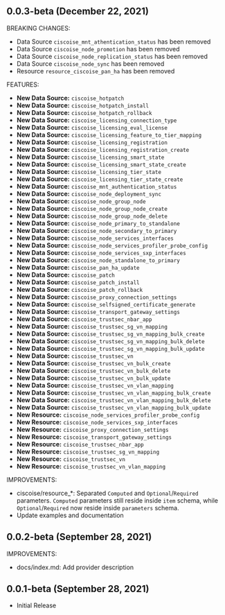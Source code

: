 ## 0.0.3-beta (December 22, 2021)

BREAKING CHANGES:

* Data Source `ciscoise_mnt_athentication_status` has been removed
* Data Source `ciscoise_node_promotion` has been removed
* Data Source `ciscoise_node_replication_status` has been removed
* Data Source `ciscoise_node_sync` has been removed
* Resource `resource_ciscoise_pan_ha` has been removed

FEATURES:

* **New Data Source:** `ciscoise_hotpatch`
* **New Data Source:** `ciscoise_hotpatch_install`
* **New Data Source:** `ciscoise_hotpatch_rollback`
* **New Data Source:** `ciscoise_licensing_connection_type`
* **New Data Source:** `ciscoise_licensing_eval_license`
* **New Data Source:** `ciscoise_licensing_feature_to_tier_mapping`
* **New Data Source:** `ciscoise_licensing_registration`
* **New Data Source:** `ciscoise_licensing_registration_create`
* **New Data Source:** `ciscoise_licensing_smart_state`
* **New Data Source:** `ciscoise_licensing_smart_state_create`
* **New Data Source:** `ciscoise_licensing_tier_state`
* **New Data Source:** `ciscoise_licensing_tier_state_create`
* **New Data Source:** `ciscoise_mnt_authentication_status`
* **New Data Source:** `ciscoise_node_deployment_sync`
* **New Data Source:** `ciscoise_node_group_node`
* **New Data Source:** `ciscoise_node_group_node_create`
* **New Data Source:** `ciscoise_node_group_node_delete`
* **New Data Source:** `ciscoise_node_primary_to_standalone`
* **New Data Source:** `ciscoise_node_secondary_to_primary`
* **New Data Source:** `ciscoise_node_services_interfaces`
* **New Data Source:** `ciscoise_node_services_profiler_probe_config`
* **New Data Source:** `ciscoise_node_services_sxp_interfaces`
* **New Data Source:** `ciscoise_node_standalone_to_primary`
* **New Data Source:** `ciscoise_pan_ha_update`
* **New Data Source:** `ciscoise_patch`
* **New Data Source:** `ciscoise_patch_install`
* **New Data Source:** `ciscoise_patch_rollback`
* **New Data Source:** `ciscoise_proxy_connection_settings`
* **New Data Source:** `ciscoise_selfsigned_certificate_generate`
* **New Data Source:** `ciscoise_transport_gateway_settings`
* **New Data Source:** `ciscoise_trustsec_nbar_app`
* **New Data Source:** `ciscoise_trustsec_sg_vn_mapping`
* **New Data Source:** `ciscoise_trustsec_sg_vn_mapping_bulk_create`
* **New Data Source:** `ciscoise_trustsec_sg_vn_mapping_bulk_delete`
* **New Data Source:** `ciscoise_trustsec_sg_vn_mapping_bulk_update`
* **New Data Source:** `ciscoise_trustsec_vn`
* **New Data Source:** `ciscoise_trustsec_vn_bulk_create`
* **New Data Source:** `ciscoise_trustsec_vn_bulk_delete`
* **New Data Source:** `ciscoise_trustsec_vn_bulk_update`
* **New Data Source:** `ciscoise_trustsec_vn_vlan_mapping`
* **New Data Source:** `ciscoise_trustsec_vn_vlan_mapping_bulk_create`
* **New Data Source:** `ciscoise_trustsec_vn_vlan_mapping_bulk_delete`
* **New Data Source:** `ciscoise_trustsec_vn_vlan_mapping_bulk_update`
* **New Resource:** `ciscoise_node_services_profiler_probe_config`
* **New Resource:** `ciscoise_node_services_sxp_interfaces`
* **New Resource:** `ciscoise_proxy_connection_settings`
* **New Resource:** `ciscoise_transport_gateway_settings`
* **New Resource:** `ciscoise_trustsec_nbar_app`
* **New Resource:** `ciscoise_trustsec_sg_vn_mapping`
* **New Resource:** `ciscoise_trustsec_vn`
* **New Resource:** `ciscoise_trustsec_vn_vlan_mapping`

IMPROVEMENTS:
* ciscoise/resource_*: Separated `Computed` and `Optional`/`Required` parameters. `Computed` parameters still reside inside `item` schema, while `Optional`/`Required` now reside inside `parameters` schema.
* Update examples and documentation


## 0.0.2-beta (September 28, 2021)

IMPROVEMENTS:

* docs/index.md: Add provider description

## 0.0.1-beta (September 28, 2021)

* Initial Release
